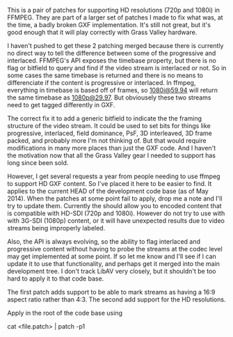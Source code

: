 This is a pair of patches for supporting HD resolutions (720p and 1080i) in 
FFMPEG. They are part of a larger set of patches I made to fix what was, at the 
time, a badly broken GXF implementation. It's still not great, but it's good 
enough that it will play correctly with Grass Valley hardware.

I haven't pushed to get these 2 patching merged because there is currently no 
direct way to tell the difference between some of the progressive and 
interlaced. FFMPEG's API exposes the timebase property, but there is no flag or 
bitfield to query and find if the video stream is interlaced or not. So in some 
cases the same timebase is returned and there is no means to differenciate if 
the content is progressive or interlaced. In ffmpeg, everything in timebase is 
based off of frames, so 1080i@59.94 will return the same timebase as 
1080p@29.97. But obviousely these two streams need to get tagged differently in 
GXF.

The correct fix it to add a generic bitfield to indicate the the framing 
structure of the video stream. It could be used to set bits for things like 
progressive, interlaced, field dominance, PsF, 3D interleaved, 3D frame packed, 
and probably more I'm not thinking of. But that would require modifications in 
many more places than just the GXF code. And I haven't the motivation now that 
all the Grass Valley gear I needed to support has long since been sold.

However, I get several requests a year from people needing to use ffmpeg to 
support HD GXF content. So I've placed it here to be easier to find. It applies 
to the current HEAD of the development code base (as of May 2014). When the 
patches at some point fail to apply, drop me a note and I'll try to update 
them. Currently the should allow you to encoded content that is compatible with 
HD-SDI (720p and 1080i). However do not try to use with with 3G-SDI (1080p) 
content, or it will have unexpected results due to video streams being 
improperly labeled.

Also, the API is always evolving, so the ability to flag interlaced and 
progressive content without having to probe the streams at the codec level may 
get implemented at some point. If so let me know and I'll see if I can update 
it to use that functionality, and perhaps get it merged into the main 
development tree. I don't track LibAV very closely, but it shouldn't be too hard 
to apply it to that code base.

The first patch adds support to be able to mark streams as having a 16:9 aspect 
ratio rather than 4:3. The second add support for the HD resolutions.

Apply in the root of the code base using

cat <file.patch> | patch -p1
